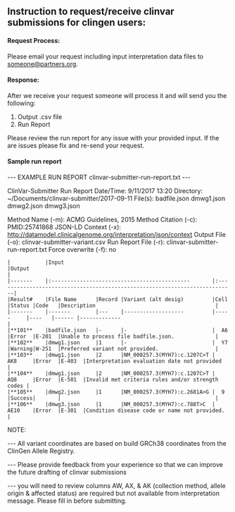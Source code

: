 ## Instruction to request/receive clinvar submissions for clingen users:

#### Request Process: 
Please email your request including input interpretation data files to someone@partners.org. 

#### Response:
After we receive your request someone will process it and will send you the following:
1. Output .csv file
2. Run Report

Please review the run report for any issue with your provided input. If the are issues please fix and re-send your request.

#### Sample run report 

--- EXAMPLE RUN REPORT clinvar-submitter-run-report.txt ---

ClinVar-Submitter Run Report
Date/Time: 				9/11/2017 13:20
Directory: 				~/Documents/clinvar-submitter/2017-09-11
File(s):				badfile.json
					    dmwg1.json
						dmwg2.json
						dmwg3.json

Method Name (-m):		ACMG Guidelines, 2015
Method Citation (-c): 	PMID:25741868
JSON-LD Context (-x): 	http://datamodel.clinicalgenome.org/interpretation/json/context
Output File (-o): 		clinvar-submitter-variant.csv
Run Report File (-r): 	clinvar-submitter-run-report.txt
Force overwrite (-f): 	no

```
|           |Input                                               |Output                                                                      |
|-------	|:--------------------------------------------       |:---------------------------------------------------------------------------|
|Result#    |File Name      |Record |Variant (alt desig)         |Cell      |Status |Code   |Description                                      |
|-------	|-------		|---	|-------------------		 |-----		|----	|------	|-------------	                                  |
|**101**	|badfile.json	|-		|-							 |	A6		|Error	|E-201	|Unable to process file badfile.json.             |
|**102**	|dmwg1.json		|1		|-							 |	Y7		|Warning|W-251	|Preferred variant not provided.                  |
|**103**	|dmwg1.json		|2		|NM_000257.3(MYH7):c.1207C>T |	AK8		|Error	|E-403	|Interpretation evaluation date not provided      |	
|**104**	|dmwg1.json		|2		|NM_000257.3(MYH7):c.1207C>T |	AQ8		|Error	|E-501	|Invalid met criteria rules and/or strength codes |
|**105**	|dmwg2.json		|1		|NM_000257.3(MYH7):c.2681A>G |	9		|Success|		|	                                              |
|**106**	|dmwg3.json		|1		|NM_000257.3(MYH7):c.788T>C	 |	AE10	|Error	|E-301	|Condition disease code or name not provided.	  |
```


NOTE: 

--- All variant coordinates are based on build GRCh38 coordinates from the ClinGen Allele Registry.

--- Please provide feedback from your experience so that we can improve the future drafting of clinvar submissions

--- you will need to review columns AW, AX, & AK (collection method, allele origin & affected status) are required but not available from interpretation message. Please fill in before submitting.
